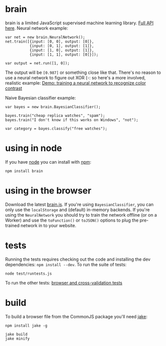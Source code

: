 # brain

brain is a limited JavaScript supervised machine learning library. [Full API here](http://harthur.github.com/brain). Neural network example:

	var net = new brain.NeuralNetwork();
	net.train([{input: [0, 0], output: [0]},
	           {input: [0, 1], output: [1]},
	           {input: [1, 0], output: [1]},
	           {input: [1, 1], output: [0]}]);
	
	var output = net.run([1, 0]);

The output will be `[0.987]` or something close like that. There's no reason to use a neural network to figure out XOR (-: so here's a more involved, realistic example:
[Demo: training a neural network to recognize color contrast](http://harthur.github.com/brain/examples/blackorwhite.html)

Naive Bayesian classifier example:

	var bayes = new brain.BayesianClassifier();
	
	bayes.train("cheap replica watches", "spam");
	bayes.train("I don't know if this works on Windows", "not");
	
	var category = bayes.classify("free watches");


# using in node
If you have [node](http://nodejs.org/) you can install with [npm](http://github.com/isaacs/npm):

	npm install brain

# using in the browser
Download the latest [brain.js](http://github.com/harthur/brain/downloads). If you're using `BayesianClassifier`, you can only use the `localStorage` and (default) in-memory backends. If you're using the `NeuralNetwork` you should try to train the network offline (or on a Worker) and use the `toFunction()` or `toJSON()` options to plug the pre-trained network in to your website.


# tests
Running the tests requires checking out the code and installing the dev dependencies: `npm install --dev`. To run the suite of tests:

	node test/runtests.js
	
To run the other tests: [browser and cross-validation tests](https://github.com/harthur/brain/tree/master/test)

# build
To build a browser file from the CommonJS package you'll need [jake](https://github.com/mde/jake):

	npm install jake -g
	
	jake build
	jake minify
